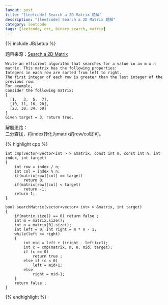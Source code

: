 ```yaml
---
layout: post
title: "[leetcode] Search a 2D Matrix 题解"
description: "[leetcode] Search a 2D Matrix 题解"
category: leetcode 
tags: [leetcode, c++, binary search, matrix]
---
```

{% include JB/setup %}


题目来源：[Search a 2D Matrix](https://oj.leetcode.com/problems/search-a-2d-matrix/)

>
	Write an efficient algorithm that searches for a value in an m x n matrix. This matrix has the following properties:
	Integers in each row are sorted from left to right.
	The first integer of each row is greater than the last integer of the previous row.
	For example,
	Consider the following matrix:
	[
	  [1,   3,  5,  7],
	  [10, 11, 16, 20],
	  [23, 30, 34, 50]
	]
	Given target = 3, return true.

解题思路：	
二分查找，将index转化为matrix的row/col即可。 
 
{% highlight cpp %}

	int cmp(vector<vector<int > > &matrix, const int m, const int n, int index, int target)
	{
	    int row = index / n;
	    int col = index % n;
	    if(matrix[row][col] == target)
	        return 0;
	    if(matrix[row][col] < target)
	        return -1;
	    return 1;
	}
	
	bool searchMatrix(vector<vector< int> > &matrix, int target)
	{
	    if(matrix.size() == 0) return false ;
	    int m = matrix.size();
	    int n = matrix[0].size();
	    int left = 0; int right = m * n - 1;
	    while(left <= right)
	    {
	        int mid = left + ((right - left)>>1);
	        int c = cmp(matrix, m, n, mid, target);
	        if (c == 0)
	            return true ;
	        else if (c < 0)
	            left = mid+1;
	        else
	            right = mid-1;
	    }
	    return false ;
	}

{% endhighlight %}

 
